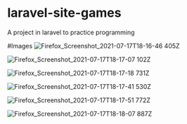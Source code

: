 # laravel-site-games
A project in laravel to practice programming

#Images
![Firefox_Screenshot_2021-07-17T18-16-46 405Z](https://user-images.githubusercontent.com/9018264/126046293-9864c1d5-fb62-46d8-a8c2-bbd8745f5236.png)

![Firefox_Screenshot_2021-07-17T18-17-07 102Z](https://user-images.githubusercontent.com/9018264/126046301-0634b22d-ece9-4b6f-89c6-87292176f109.png)

![Firefox_Screenshot_2021-07-17T18-17-18 731Z](https://user-images.githubusercontent.com/9018264/126046309-c1285b48-5fb8-44d1-bfd5-6e1f50389462.png)

![Firefox_Screenshot_2021-07-17T18-17-41 530Z](https://user-images.githubusercontent.com/9018264/126046313-0d1da360-fd04-44de-8a8c-7e5feae9892c.png)

![Firefox_Screenshot_2021-07-17T18-17-51 772Z](https://user-images.githubusercontent.com/9018264/126046314-ffe4aea0-fd23-473a-b87d-a958670cadc3.png)

![Firefox_Screenshot_2021-07-17T18-18-07 887Z](https://user-images.githubusercontent.com/9018264/126046317-c8f01bc3-0e8d-4b78-a69c-a14d453ad7fd.png)
